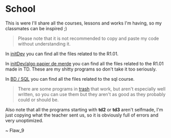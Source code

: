 # School

This is were I'll share all the courses, lessons and works I'm having, so my classmates can be inspired ;)

> Please note that it is not recommended to copy and paste my code without understanding it.

In [initDev](/initDev) you can find all the files related to the R1.01.

In [initDev/algo papier de merde](/initDev/algo-papier) you can find all the files related to the R1.01 made in TD. These are my shitty programs so don't take it too seriously.

In [BD / SQL](/bdsql) you can find all the files related to the sql course.

> There are some programs in [trash](/initDev/trash) that work, but aren't especially well written, so you can use them but they aren't as good as they probably could or should be.

Also note that all the programs starting with **td2** or **td3** aren't selfmade, I'm just copying what the teacher sent us, so it is obviously full of errors and very unoptimized.

~ Flaw_9